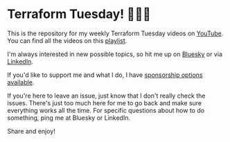 # Terraform Tuesday! 🌮🌮🌮

This is the repository for my weekly Terraform Tuesday videos on [YouTube](https://www.youtube.com/channel/UCDQ9L4eFHxSh0BM6z-SkZMw). You can find all the videos on this [playlist](https://youtube.com/playlist?list=PLXb5972EMl4BWj8cAq9AZgeKBa2M8_7-y).

I'm always interested in new possible topics, so hit me up on [Bluesky](https://bsky.app/profile/nedinthecloud.com) or via [LinkedIn](https://www.linkedin.com/in/ned-bellavance/).

If you'd like to support me and what I do, I have [sponsorship options available](https://nedinthecloud.com/sponsorship/).

If you're here to leave an issue, just know that I don't really check the issues. There's just too much here for me to go back and make sure everything works all the time. For specific questions about how to do something, ping me at Bluesky or LinkedIn.

Share and enjoy!
